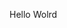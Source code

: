 Hello Wolrd




















































































































































































































































































































































































































































































































































































































































































































































































































































































































































































































































































































































































































































































































































































































































































































































































































































































































































































































































































































































































































































































































































































































































































